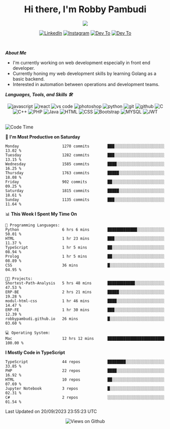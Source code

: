 <div align="center">
   <h1>Hi there, I'm Robby Pambudi </h1>

<img src="https://pronoun.cyou/x/y?subject=He&object=Him&height=20"> 
</div>

<p align='center'>
   <a href="https://www.linkedin.com/in/robbypambudi" target="_blank"><img src="https://img.shields.io/badge/LinkedIn-0077B5?style=for-the-badge&logo=linkedin&logoColor=white" alt="LinkedIn"></a>
   <a href="https://www.instagram.com/robbypambudi" target="_blank"><img src="https://img.shields.io/badge/Instagram-E4405F?style=for-the-badge&logo=instagram&logoColor=white" alt="Instagram"></a>
   <a href="https://dev.to/robbypambudi" target="_blank"><img src="https://img.shields.io/badge/dev.to-0A0A0A?style=for-the-badge&logo=dev.to&logoColor=white" alt="Dev To"></a>
   <a href="https://www.facebook.com/robbyulungpambudi" target="_blank"><img src="https://img.shields.io/badge/Facebook-1877F2?style=for-the-badge&logo=facebook&logoColor=white" alt="Dev To"></a>

</p> <p>
<br>
   
***About Me***
   
- I'm currently working on web development especially in front end developer.
- Currently honing my web development skills by learning Golang as a basic backend.
- Interested in automation between operations and development teams.
 
   
***Languages, Tools, and Skills 🛠***

   <div align="center">
   <img src="https://img.shields.io/badge/JavaScript-F7DF1E?style=for-the-badge&logo=javascript&logoColor=black" alt="javascript" />
      <img src="https://img.shields.io/badge/React-61DAFB?style=for-the-badge&logo=react&logoColor=black" alt="react" />
      <img src="https://img.shields.io/badge/vs%20code-007ACC?style=for-the-badge&logo=visual%20studio%20code&logoColor=white" alt="vs code" />
      <img src="https://img.shields.io/badge/adobe%20photoshop-31A8FF?style=for-the-badge&logo=adobe%20photoshop&logoColor=white" alt="photoshop" />
      <img src="https://img.shields.io/badge/python-3776AB?style=for-the-badge&logo=python&logoColor=white" alt="python" />
      <img src="https://img.shields.io/badge/Git-F05032?style=for-the-badge&logo=git&logoColor=white" alt="git" />
      <img src="https://img.shields.io/badge/GitHub-100000?style=for-the-badge&logo=github&logoColor=white" alt="github" />
      <img src="https://img.shields.io/badge/c-%2300599C.svg?style=for-the-badge&logo=c&logoColor=white" alt="C" />
      <img src="https://img.shields.io/badge/c++-%2300599C.svg?style=for-the-badge&logo=c%2B%2B&logoColor=white" alt="C++" />   
      <img src="https://img.shields.io/badge/PHP-777BB4?style=for-the-badge&logo=php&logoColor=white" alt="PHP" />
      <img src="https://img.shields.io/badge/Java-ED8B00?style=for-the-badge&logo=java&logoColor=white" alt="Java"/>
      <img src="https://img.shields.io/badge/HTML5-E34F26?style=for-the-badge&logo=html5&logoColor=white" alt="HTML" />
      <img src="https://img.shields.io/badge/CSS-239120?&style=for-the-badge&logo=css3&logoColor=white" alt ="CSS" />
      <img src="https://img.shields.io/badge/Bootstrap-563D7C?style=for-the-badge&logo=bootstrap&logoColor=white" alt="Bootstrap" />
      <img src="https://img.shields.io/badge/MySQL-00000F?style=for-the-badge&logo=mysql&logoColor=white" alt="MYSQL" />
      <img src="https://img.shields.io/badge/json%20web%20tokens-323330?style=for-the-badge&logo=json-web-tokens&logoColor=pink" alt="JWT" />
      
   </div><br>
   
<!--START_SECTION:waka-->
![Code Time](http://img.shields.io/badge/Code%20Time-1%2C084%20hrs%206%20mins-blue)

📅 **I'm Most Productive on Saturday** 

```text
Monday                   1270 commits        ███░░░░░░░░░░░░░░░░░░░░░░   13.02 % 
Tuesday                  1282 commits        ███░░░░░░░░░░░░░░░░░░░░░░   13.15 % 
Wednesday                1585 commits        ████░░░░░░░░░░░░░░░░░░░░░   16.25 % 
Thursday                 1763 commits        █████░░░░░░░░░░░░░░░░░░░░   18.08 % 
Friday                   902 commits         ██░░░░░░░░░░░░░░░░░░░░░░░   09.25 % 
Saturday                 1815 commits        █████░░░░░░░░░░░░░░░░░░░░   18.61 % 
Sunday                   1135 commits        ███░░░░░░░░░░░░░░░░░░░░░░   11.64 % 
```


📊 **This Week I Spent My Time On** 

```text
💬 Programming Languages: 
Python                   6 hrs 6 mins        █████████████░░░░░░░░░░░░   50.01 % 
HTML                     1 hr 23 mins        ███░░░░░░░░░░░░░░░░░░░░░░   11.37 % 
TypeScript               1 hr 5 mins         ██░░░░░░░░░░░░░░░░░░░░░░░   08.94 % 
Prolog                   1 hr 5 mins         ██░░░░░░░░░░░░░░░░░░░░░░░   08.89 % 
CSS                      36 mins             █░░░░░░░░░░░░░░░░░░░░░░░░   04.95 % 

🐱‍💻 Projects: 
Shortest-Path-Analysis   5 hrs 48 mins       ████████████░░░░░░░░░░░░░   47.53 % 
ERP-BE                   2 hrs 21 mins       █████░░░░░░░░░░░░░░░░░░░░   19.28 % 
modul-html-css           1 hr 46 mins        ████░░░░░░░░░░░░░░░░░░░░░   14.47 % 
ERP-FE                   1 hr 30 mins        ███░░░░░░░░░░░░░░░░░░░░░░   12.39 % 
robbypambudi.github.io   26 mins             █░░░░░░░░░░░░░░░░░░░░░░░░   03.60 % 

💻 Operating System: 
Mac                      12 hrs 12 mins      █████████████████████████   100.00 % 
```

**I Mostly Code in TypeScript** 

```text
TypeScript               44 repos            ████████░░░░░░░░░░░░░░░░░   33.85 % 
PHP                      22 repos            ████░░░░░░░░░░░░░░░░░░░░░   16.92 % 
HTML                     10 repos            ██░░░░░░░░░░░░░░░░░░░░░░░   07.69 % 
Jupyter Notebook         3 repos             █░░░░░░░░░░░░░░░░░░░░░░░░   02.31 % 
C#                       2 repos             ░░░░░░░░░░░░░░░░░░░░░░░░░   01.54 % 
```




 Last Updated on 20/09/2023 23:55:23 UTC
<!--END_SECTION:waka-->

<div align="center">
<img src="https://komarev.com/ghpvc/?username=robbypambudi&color=green" alt="Views on Github" />
</div>

